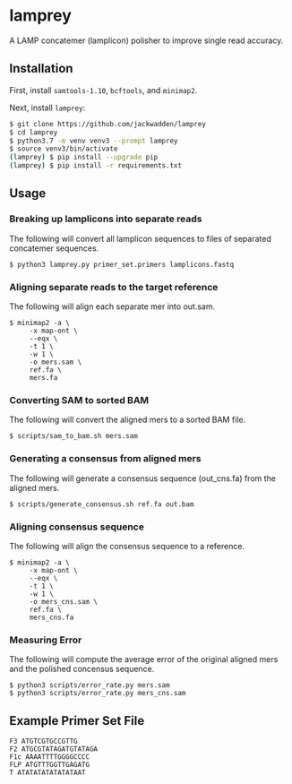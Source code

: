 # lamprey

A LAMP concatemer (lamplicon) polisher to improve single read accuracy.

## Installation
First, install `samtools-1.10`, `bcftools`, and `minimap2`.

Next, install `lamprey`:
```bash
$ git clone https://github.com/jackwadden/lamprey
$ cd lamprey
$ python3.7 -m venv venv3 --prompt lamprey
$ source venv3/bin/activate
(lamprey) $ pip install --upgrade pip
(lamprey) $ pip install -r requirements.txt
```

## Usage

### Breaking up lamplicons into separate reads
The following will convert all lamplicon sequences to files of separated concatemer sequences.
```
$ python3 lamprey.py primer_set.primers lamplicons.fastq
```

### Aligning separate reads to the target reference
The following will align each separate mer into out.sam.

```
$ minimap2 -a \
     -x map-ont \
     --eqx \
     -t 1 \
     -w 1 \
     -o mers.sam \
     ref.fa \
     mers.fa
```

### Converting SAM to sorted BAM
The following will convert the aligned mers to a sorted BAM file.
```
$ scripts/sam_to_bam.sh mers.sam
```

### Generating a consensus from aligned mers
The following will generate a consensus sequence (out_cns.fa) from the aligned mers.
```
$ scripts/generate_consensus.sh ref.fa out.bam
```

### Aligning consensus sequence
The following will align the consensus sequence to a reference.
```
$ minimap2 -a \
     -x map-ont \
     --eqx \
     -t 1 \
     -w 1 \
     -o mers_cns.sam \
     ref.fa \
     mers_cns.fa
```

### Measuring Error
The following will compute the average error of the original aligned mers and the polished concensus sequence.
```
$ python3 scripts/error_rate.py mers.sam
$ python3 scripts/error_rate.py mers_cns.sam
```

## Example Primer Set File
```
F3 ATGTCGTGCCGTTG
F2 ATGCGTATAGATGTATAGA
F1c AAAATTTTGGGGCCCC
FLP ATGTTTGGTTGAGATG
T ATATATATATATATAAT
```
